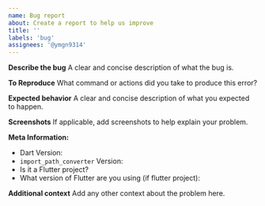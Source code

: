 ```yaml
---
name: Bug report
about: Create a report to help us improve
title: ''
labels: 'bug'
assignees: '@ymgn9314'
---
```


**Describe the bug**
A clear and concise description of what the bug is.

**To Reproduce**
What command or actions did you take to produce this error?

**Expected behavior**
A clear and concise description of what you expected to happen.

**Screenshots**
If applicable, add screenshots to help explain your problem.

**Meta Information:**

- Dart Version:
- `import_path_converter` Version:
- Is it a Flutter project?
- What version of Flutter are you using (if flutter project):

**Additional context**
Add any other context about the problem here.
